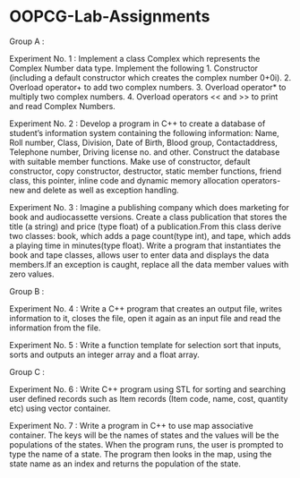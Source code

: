 # OOPCG-Lab-Assignments

Group A :

Experiment No. 1 : Implement a class Complex which represents the Complex Number data type. Implement the following 1. Constructor (including a default constructor which creates the complex number 0+0i). 2. Overload operator+ to add two complex numbers. 3. Overload operator* to multiply two complex numbers. 4. Overload operators << and >> to print and read Complex Numbers.

Experiment No. 2 : Develop a program in C++ to create a database of student’s information system containing the following information: Name, Roll number, Class, Division, Date of Birth, Blood group, Contactaddress, Telephone number, Driving license no. and other. Construct the database with suitable member functions. Make use of constructor, default constructor, copy constructor, destructor, static member functions, friend class, this pointer, inline code and dynamic memory allocation operators-new and delete as well as exception handling.

Experiment No. 3 : Imagine a publishing company which does marketing for book and audiocassette versions. Create a class publication that stores the title (a string) and price (type float) of a publication.From this class derive two classes: book, which adds a page count(type int), and tape, which adds a playing time in minutes(type float). Write a program that instantiates the book and tape classes, allows user to enter data and displays the data members.If an exception is caught, replace all the data member values with zero values.

Group B :

Experiment No. 4 : Write a C++ program that creates an output file, writes information to it, closes the file, open it again as an input file and read the information from the file.

Experiment No. 5 : Write a function template for selection sort that inputs, sorts and outputs an integer array and a float array.

Group C :

Experiment No. 6 : Write C++ program using STL for sorting and searching user defined records such as Item records (Item code, name, cost, quantity etc) using vector container.

Experiment No. 7 : Write a program in C++ to use map associative container. The keys will be the names of states and the values will be the populations of the states. When the program runs, the user is prompted to type the name of a state. The program then looks in the map, using the state name as an index and returns the population of the state.
